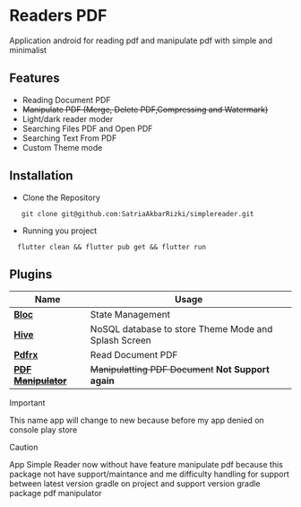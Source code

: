 # Readers PDF

Application android for reading pdf and manipulate pdf with simple and minimalist


## Features

- Reading Document PDF
- ~~Manipulate PDF (Merge, Delete PDF,Compressing and Watermark)~~
- Light/dark reader moder
- Searching Files PDF and Open PDF 
- Searching Text From PDF
- Custom Theme mode


## Installation

- Clone the Repository 

```
   git clone git@github.com:SatriaAkbarRizki/simplereader.git
```


- Running you project
```
  flutter clean && flutter pub get && flutter run
```
##  Plugins

| Name                                                                   | Usage                                         |
| ---------------------------------------------------------------------- | --------------------------------------------- |
| [**Bloc**](https://pub.dev/packages/flutter_bloc)              | State Management                              |
| [**Hive**](https://pub.dev/packages/hive)                        | NoSQL database to store Theme Mode and Splash Screen |
| [**Pdfrx**](https://pub.dev/packages/pdfrx)                      | Read Document PDF                         |
| ~~[**PDF Manipulator**](https://pub.dev/packages/pdf_manipulator)~~                                | ~~Manipulatting PDF Document~~ __Not Support again__             |




> [!IMPORTANT]
> This name app will change to new because before my app denied on console play store


> [!CAUTION]
> App Simple Reader now without have feature manipulate pdf because this package not have support/maintance and me difficulty handling for support between latest version gradle on project and support version gradle package pdf manipulator
